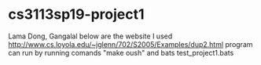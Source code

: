 # cs3113sp19-project1
Lama Dong, Gangalal below are the website I used http://www.cs.loyola.edu/~jglenn/702/S2005/Examples/dup2.html
program can run by running comands "make oush" and bats test_project1.bats
